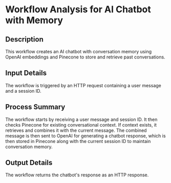 # Workflow Analysis for AI Chatbot with Memory

## Description
This workflow creates an AI chatbot with conversation memory using OpenAI embeddings and Pinecone to store and retrieve past conversations.

## Input Details
The workflow is triggered by an HTTP request containing a user message and a session ID.

## Process Summary
The workflow starts by receiving a user message and session ID. It then checks Pinecone for existing conversational context. If context exists, it retrieves and combines it with the current message. The combined message is then sent to OpenAI for generating a chatbot response, which is then stored in Pinecone along with the current session ID to maintain conversation memory.

## Output Details
The workflow returns the chatbot's response as an HTTP response.
